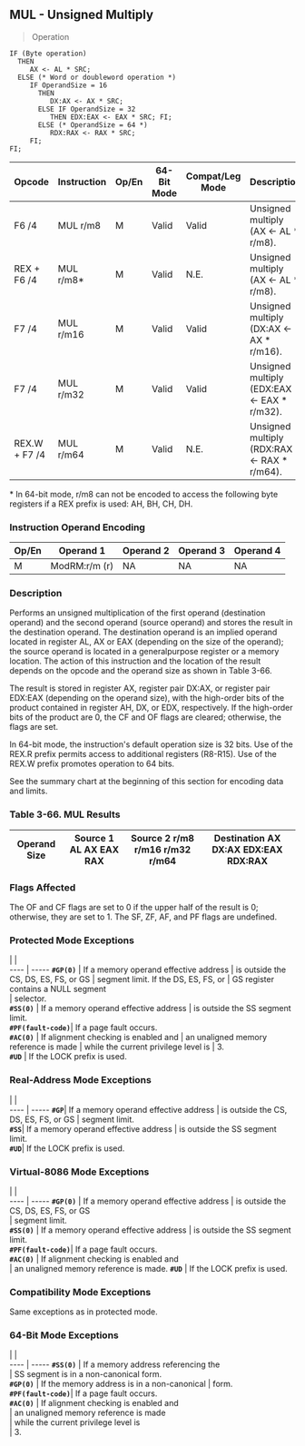## MUL - Unsigned Multiply

> Operation

``` slim
IF (Byte operation)
  THEN
     AX <- AL * SRC;
  ELSE (* Word or doubleword operation *)
     IF OperandSize = 16
       THEN
          DX:AX <- AX * SRC;
       ELSE IF OperandSize = 32
          THEN EDX:EAX <- EAX * SRC; FI;
       ELSE (* OperandSize = 64 *)
          RDX:RAX <- RAX * SRC;
     FI;
FI;

```

 Opcode       | Instruction| Op/En| 64-Bit Mode| Compat/Leg Mode| Description                               
 ---  | --- | --- | --- | --- | ---
 F6 /4        | MUL r/m8   | M    | Valid      | Valid          | Unsigned multiply (AX ← AL * r/m8).       
 REX + F6 /4  | MUL r/m8*  | M    | Valid      | N.E.           | Unsigned multiply (AX ← AL * r/m8).       
 F7 /4        | MUL r/m16  | M    | Valid      | Valid          | Unsigned multiply (DX:AX ← AX * r/m16).   
 F7 /4        | MUL r/m32  | M    | Valid      | Valid          | Unsigned multiply (EDX:EAX ← EAX * r/m32).
 REX.W + F7 /4| MUL r/m64  | M    | Valid      | N.E.           | Unsigned multiply (RDX:RAX ← RAX * r/m64).
<aside class="notification">
* In 64-bit mode, r/m8 can not be encoded to access the following byte
registers if a REX prefix is used: AH, BH, CH, DH.
</aside>


### Instruction Operand Encoding
 Op/En| Operand 1    | Operand 2| Operand 3| Operand 4
 ---  | --- | --- | --- | ---
 M    | ModRM:r/m (r)| NA       | NA       | NA       

### Description
Performs an unsigned multiplication of the first operand (destination operand)
and the second operand (source operand) and stores the result in the destination
operand. The destination operand is an implied operand located in register AL,
AX or EAX (depending on the size of the operand); the source operand is located
in a generalpurpose register or a memory location. The action of this instruction
and the location of the result depends on the opcode and the operand size as
shown in Table 3-66.

The result is stored in register AX, register pair DX:AX, or register pair EDX:EAX
(depending on the operand size), with the high-order bits of the product contained
in register AH, DX, or EDX, respectively. If the high-order bits of the product
are 0, the CF and OF flags are cleared; otherwise, the flags are set.

In 64-bit mode, the instruction's default operation size is 32 bits. Use of
the REX.R prefix permits access to additional registers (R8-R15). Use of the
REX.W prefix promotes operation to 64 bits.

See the summary chart at the beginning of this section for encoding data and
limits.


### Table 3-66. MUL Results
 Operand Size| Source 1 AL AX EAX RAX| Source 2 r/m8 r/m16 r/m32 r/m64| Destination AX DX:AX EDX:EAX RDX:RAX
 ---  | --- | --- | ---


### Flags Affected
The OF and CF flags are set to 0 if the upper half of the result is 0; otherwise,
they are set to 1. The SF, ZF, AF, and PF flags are undefined.


### Protected Mode Exceptions
   | |  
---- | -----
 **``#GP(0)``**         | If a memory operand effective address
                | is outside the CS, DS, ES, FS, or GS 
                | segment limit. If the DS, ES, FS, or 
                | GS register contains a NULL segment  
                | selector.                            
 **``#SS(0)``**         | If a memory operand effective address
                | is outside the SS segment limit.     
 **``#PF(fault-code)``**| If a page fault occurs.              
 **``#AC(0)``**         | If alignment checking is enabled and 
                | an unaligned memory reference is made
                | while the current privilege level is 
                | 3.                                   
 **``#UD``**            | If the LOCK prefix is used.          

### Real-Address Mode Exceptions
   | |  
---- | -----
 **``#GP``**| If a memory operand effective address
    | is outside the CS, DS, ES, FS, or GS 
    | segment limit.                       
 **``#SS``**| If a memory operand effective address
    | is outside the SS segment limit.     
 **``#UD``**| If the LOCK prefix is used.          

### Virtual-8086 Mode Exceptions
   | |  
---- | -----
 **``#GP(0)``**         | If a memory operand effective address 
                | is outside the CS, DS, ES, FS, or GS  
                | segment limit.                        
 **``#SS(0)``**         | If a memory operand effective address 
                | is outside the SS segment limit.      
 **``#PF(fault-code)``**| If a page fault occurs.               
 **``#AC(0)``**         | If alignment checking is enabled and  
                | an unaligned memory reference is made.
 **``#UD``**            | If the LOCK prefix is used.           

### Compatibility Mode Exceptions
Same exceptions as in protected mode.


### 64-Bit Mode Exceptions
   | |  
---- | -----
 **``#SS(0)``**         | If a memory address referencing the        
                | SS segment is in a non-canonical form.     
 **``#GP(0)``**         | If the memory address is in a non-canonical
                | form.                                      
 **``#PF(fault-code)``**| If a page fault occurs.                    
 **``#AC(0)``**         | If alignment checking is enabled and       
                | an unaligned memory reference is made      
                | while the current privilege level is       
                | 3.                                         
